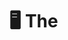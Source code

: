 # 🖥️ The<Script> Portfolio | 2025 Edition

Welcome to The<Script> Portfolio, a creative showcase built by a group of aspiring developers from Cavite State University - Imus Campus. This midterm project for Web Systems and Technologies 2 (ITEC 106A) is inspired by the classic Windows 95 interface, designed to represent our skills, projects, and profiles in a nostalgic, yet modern format.

---

## 🎨 Theme & Concept

Our portfolio mimics a vintage operating system desktop complete with draggable windows, retro scrollbars, a taskbar, and pixel-style icons. The goal? To stand out — both technically and creatively — while celebrating the retro tech aesthetics we love.

---

## 🛠 Tech Stack

- **ReactJS** — Component-based frontend framework  
- **React Router v6** — Page routing/navigation  
- **Tailwind CSS** — Utility-first styling  
- **React Draggable** — Makes windows movable (like real OS)  
- **Framer Motion** — Smooth animations  
- **EmailJS** — Contact form email functionality  

---

## 🧩 Features

- 👤 **Team Member Profiles** – Individual components with bio, skills, and contact info  
- 💾 **Projects Window** – Categories for Software, Arduino, UI/UX, and Games  
- 🦖 **Built-in Dino Game** – A hidden gem for nostalgia points!  
- 📁 **Fully Draggable App Windows** – Simulate real OS multitasking  
- 📨 **Contact Form** – EmailJS-powered form with retro email design  
- 📟 **Responsive Design** – Clean on desktop and mobile  
- 🔊 **Sound Effects** – Mouse clicks, typing, and startup/shutdown sounds  

---

## ⚙️ Project Setup

> ✅ This project is already deployed at [thescript.vercel.app](https://thescript.vercel.app)  
> If you want to run it locally for development or testing, follow these steps:

```bash
# Clone the repository
git clone https://github.com/your-username/thescript-portfolio.git

# Navigate into the project directory
cd thescript-portfolio

# Install dependencies
npm install

# Start the development server
npm run dev
```
## 📁 Folder Structure

thescript-portfolio/
├── public/                    # Static files (HTML template, Dino game)
│   └── dinogame.html          # Hidden dino game for nostalgia
├── src/
│   ├── assets/                # Images, videos, icons, sounds, fonts
│   ├── components/            # Main components like Desktop, Taskbar, Members
│   ├── pages/                 # Startup screen, play mode
│   ├── contexts/              # Global state (e.g., AudioContext)
│   ├── App.jsx                # Root component with routes
│   ├── index.js               # Entry point
│   ├── App.css                # App styling
│   ├── scrollbar.css          # Custom scrollbar styles
│   └── tailwind.css           # Tailwind entry file
├── tailwind.config.js         # Tailwind config
├── postcss.config.js          # PostCSS config
├── package.json               # Dependencies & scripts
└── README.md                  # Project overview (you are here)
